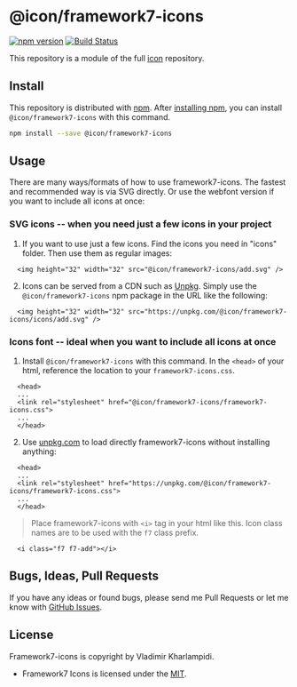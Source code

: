 # @icon/framework7-icons

[![npm version](https://img.shields.io/npm/v/@icon/framework7-icons.svg)](https://www.npmjs.org/package/@icon/framework7-icons)
[![Build Status](https://travis-ci.org/icon/icon.svg?branch=master)](https://travis-ci.org/icon/icon)

This repository is a module of the full [icon][icon] repository.

## Install

This repository is distributed with [npm]. After [installing npm][install-npm], you can install `@icon/framework7-icons` with this command.

```bash
npm install --save @icon/framework7-icons
```

## Usage

There are many ways/formats of how to use framework7-icons. The fastest and recommended way is via SVG directly. Or use the webfont version if you want to include all icons at once:

### SVG icons -- when you need just a few icons in your project

  1. If you want to use just a few icons. Find the icons you need in "icons" folder. Then use them as regular images:

```
  <img height="32" width="32" src="@icon/framework7-icons/add.svg" />
```

  2. Icons can be served from a CDN such as [Unpkg][Unpkg]. Simply use the `@icon/framework7-icons` npm package in the URL like the following:

```
  <img height="32" width="32" src="https://unpkg.com/@icon/framework7-icons/icons/add.svg" />
```

### Icons font -- ideal when you want to include all icons at once

  1. Install `@icon/framework7-icons` with this command. In the `<head>` of your html, reference the location to your `framework7-icons.css`.

```
  <head>
  ...
  <link rel="stylesheet" href="@icon/framework7-icons/framework7-icons.css">
  ...
  </head>
```

  2. Use [unpkg.com][Unpkg] to load directly framework7-icons without installing anything:

```
  <head>
  ...
  <link rel="stylesheet" href="https://unpkg.com/@icon/framework7-icons/framework7-icons.css">
  ...
  </head>
```

> Place framework7-icons with `<i>` tag in your html like this. Icon class names are to be used with the `f7` class prefix.

```
  <i class="f7 f7-add"></i>
```


## Bugs, Ideas, Pull Requests

If you have any ideas or found bugs, please send me Pull Requests or let me know with [GitHub Issues][github issues].

## License

Framework7-icons is copyright by Vladimir Kharlampidi.

- Framework7 Icons is licensed under the [MIT][license].

[license]: https://opensource.org/licenses/MIT
[icon]: https://github.com/thecreation/icons
[docs]: http://icon.github.io/
[npm]: https://www.npmjs.com/
[install-npm]: https://docs.npmjs.com/getting-started/installing-node
[sass]: http://sass-lang.com/
[github issues]: https://github.com/thecreation/icons/issues
[Unpkg]: https://unpkg.com